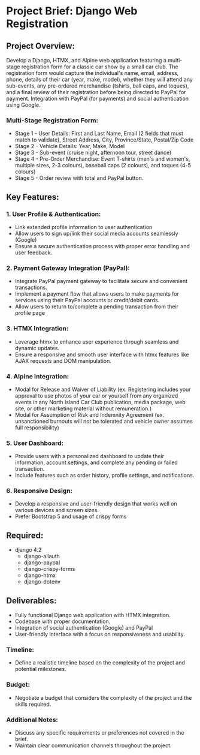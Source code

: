 # Project Brief: Django Web Registration

## Project Overview: 

Develop a Django, HTMX, and Alpine web application featuring a multi-stage registration form for a classic car show by a small car club. The registration form would capture the individual's name, email, address, phone, details of their car (year, make, model), whether they will attend any sub-events, any pre-ordered merchandise (tshirts, ball caps, and toques), and a final review of their registration before being directed to PayPal for payment.  Integration with PayPal (for payments) and social authentication using Google.

### Multi-Stage Registration Form:

- Stage 1 - User Details: First and Last Name, Email (2 fields that must match to validate), Street Address, City, Province/State, Postal/Zip Code
- Stage 2 - Vehicle Details: Year, Make, Model
- Stage 3 - Sub-event (cruise night, afternoon tour, street dance)
- Stage 4 - Pre-Order Merchandise: Event T-shirts (men's and women's, multiple sizes, 2-3 colours), baseball caps (2 colours), and toques (4-5 colours)
- Stage 5 - Order review with total and PayPal button.

## Key Features:

###  1. User Profile & Authentication:

* Link extended profile information to user authentication
* Allow users to sign up/link their social media accounts seamlessly (Google)
* Ensure a secure authentication process with proper error handling and user feedback.

### 2. Payment Gateway Integration (PayPal):

* Integrate PayPal payment gateway to facilitate secure and convenient transactions.
* Implement a payment flow that allows users to make payments for services using their PayPal accounts or credit/debit cards.
* Allow users to return to/complete a pending transaction from their profile page

### 3. HTMX Integration:

* Leverage htmx to enhance user experience through seamless and dynamic updates.
* Ensure a responsive and smooth user interface with htmx features like AJAX requests and DOM manipulation.

### 4. Alpine Integration:

* Modal for Release and Waiver of Liability (ex. Registering includes your approval to use photos of your car or yourself from any organized events in any North Island Car Club publication, media package, web site, or other marketing material without remuneration.)
* Modal for Assumption of Risk and Indemnity Agreement (ex. unsanctioned burnouts will not be tolerated and vehicle owner assumes full responsibility)

### 5. User Dashboard:
    
* Provide users with a personalized dashboard to update their information, account settings, and complete any pending or failed transaction.
* Include features such as order history, profile settings, and notifications.

### 6. Responsive Design:

* Develop a responsive and user-friendly design that works well on various devices and screen sizes.
* Prefer Bootstrap 5 and usage of crispy forms 

## Required:
- django 4.2
    - django-allauth
    - django-paypal
    - django-crispy-forms
    - django-htmx
    - django-dotenv

## Deliverables:

* Fully functional Django web application with HTMX integration.
* Codebase with proper documentation.
* Integration of social authentication (Google) and PayPal
* User-friendly interface with a focus on responsiveness and usability.

### Timeline:

* Define a realistic timeline based on the complexity of the project and potential milestones.

### Budget:

* Negotiate a budget that considers the complexity of the project and the skills required.

### Additional Notes:

* Discuss any specific requirements or preferences not covered in the brief.
* Maintain clear communication channels throughout the project.
